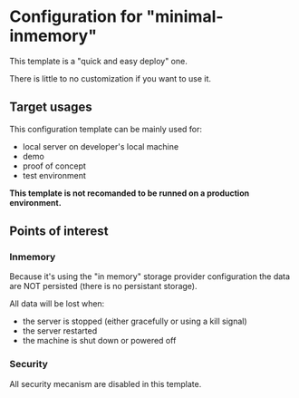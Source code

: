 # Configuration for "minimal-inmemory"

This template is a "quick and easy deploy" one.

There is little to no customization if you want to use it.


## Target usages

This configuration template can be mainly used for:

- local server on developer's local machine
- demo
- proof of concept
- test environment


**This template is not recomanded to be runned on a production environment.**


## Points of interest

### Inmemory

Because it's using the "in memory" storage provider configuration the data are NOT persisted (there is no persistant storage).


All data will be lost when:

- the server is stopped (either gracefully or using a kill signal)
- the server restarted
- the machine is shut down or powered off


### Security

All security mecanism are disabled in this template.

